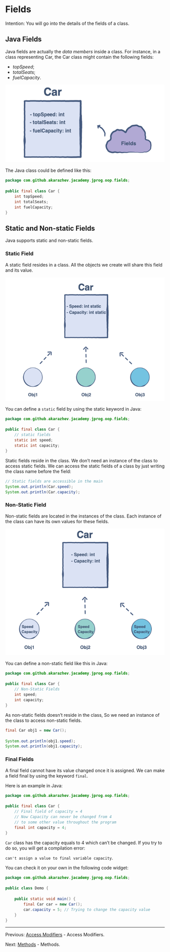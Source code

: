 # Fields

Intention: You will go into the details of the fields of a class.

## Java Fields

Java fields are actually the <i>data members</i> inside a class. For instance, in a class representing Car, the Car class 
might contain the following fields:
- <i>topSpeed</i>;
- <i>totalSeats</i>;
- <i>fuelCapacity</i>.

![alt text](../../etc/oop/car-1.png "Car Class")

The Java class could be defined like this:

```java
package com.github.akarazhev.jacademy.jprog.oop.fields;

public final class Car {
    int topSpeed;
    int totalSeats;
    int fuelCapacity;
}
```

## Static and Non-static Fields

Java supports static and non-static fields.

### Static Field

A static field resides in a class. All the objects we create will share this field and its value.

![alt text](../../etc/oop/car-2.png "Car Class")

You can define a `static` field by using the static keyword in Java:

```java
package com.github.akarazhev.jacademy.jprog.oop.fields;

public final class Car {
    // static fields
    static int speed;
    static int capacity;
}
```

Static fields reside in the class. We don’t need an instance of the class to access static fields. 
We can access the static fields of a class by just writing the class name before the field:

```java
// Static fields are accessible in the main
System.out.println(Car.speed);
System.out.println(Car.capacity);
```

### Non-Static Field

Non-static fields are located in the instances of the class. Each instance of the class can have its own values for 
these fields.

![alt text](../../etc/oop/car-3.png "Car Class")

You can define a non-static field like this in Java:

```java
package com.github.akarazhev.jacademy.jprog.oop.fields;

public final class Car {
    // Non-Static Fields
    int speed;
    int capacity;
}
```

As non-static fields doesn’t reside in the class, So we need an instance of the class to access non-static fields.

```java
final Car obj1 = new Car();

System.out.println(obj1.speed);
System.out.println(obj1.capacity);
```

### Final Fields

A final field cannot have its value changed once it is assigned. We can make a field final by using the keyword `final`.

Here is an example in Java:

```java
package com.github.akarazhev.jacademy.jprog.oop.fields;

public final class Car {
    // Final field of capacity = 4
    // Now Capacity can never be changed from 4
    // to some other value throughout the program
    final int capacity = 4;
}
```

`Car` class has the capacity equals to 4 which can’t be changed. If you try to do so, you will get a compilation error:

`can't assign a value to final variable capacity`.

You can check it on your own in the following code widget:

```java
package com.github.akarazhev.jacademy.jprog.oop.fields;

public class Demo {

    public static void main() {
        final Car car = new Car();
        car.capacity = 5; // Trying to change the capacity value
    }
}
```

<hr>

Previous: [Access Modifiers](modifiers.md "Access Modifiers") - Access Modifiers.

Next: [Methods](methods.md "Methods") - Methods.
